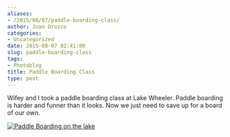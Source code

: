 ```yaml
---
aliases:
- /2015/08/07/paddle-boarding-class/
author: Juan Orozco
categories:
- Uncategorized
date: 2015-08-07 02:41:00
slug: paddle-boarding-class
tags:
- Photoblog
title: Paddle Boarding Class
type: post
---
```


Wifey and I took a paddle boarding class at Lake Wheeler. Paddle boarding is harder and funner than it looks. Now we just need to save up for a board of our own.

[<img src="https://i0.wp.com/m.juanorozco.com/photos/2015/08/paddleboarding.medium.jpg?w=580" alt="Paddle Boarding on the lake" data-recalc-dims="1" />][1]

[1]: https://i1.wp.com/m.juanorozco.com/photos/2015/08/paddleboarding.large.jpg